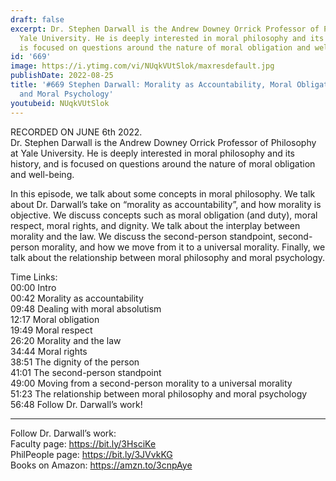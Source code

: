 ```yaml
---
draft: false
excerpt: Dr. Stephen Darwall is the Andrew Downey Orrick Professor of Philosophy at
  Yale University. He is deeply interested in moral philosophy and its history, and
  is focused on questions around the nature of moral obligation and well-being.
id: '669'
image: https://i.ytimg.com/vi/NUqkVUtSlok/maxresdefault.jpg
publishDate: 2022-08-25
title: '#669 Stephen Darwall: Morality as Accountability, Moral Obligation, Rights,
  and Moral Psychology'
youtubeid: NUqkVUtSlok
---
```

<div class="timelinks">

RECORDED ON JUNE 6th 2022.  
Dr. Stephen Darwall is the Andrew Downey Orrick Professor of Philosophy at Yale University. He is deeply interested in moral philosophy and its history, and is focused on questions around the nature of moral obligation and well-being.

In this episode, we talk about some concepts in moral philosophy. We talk about Dr. Darwall’s take on “morality as accountability”, and how morality is objective. We discuss concepts such as moral obligation (and duty), moral respect, moral rights, and dignity. We talk about the interplay between morality and the law. We discuss the second-person standpoint, second-person morality, and how we move from it to a universal morality. Finally, we talk about the relationship between moral philosophy and moral psychology.

Time Links:  
<time>00:00</time> Intro  
<time>00:42</time> Morality as accountability  
<time>09:48</time> Dealing with moral absolutism  
<time>12:17</time> Moral obligation  
<time>19:49</time> Moral respect  
<time>26:20</time> Morality and the law  
<time>34:44</time> Moral rights  
<time>38:51</time> The dignity of the person  
<time>41:01</time> The second-person standpoint  
<time>49:00</time> Moving from a second-person morality to a universal morality  
<time>51:23</time> The relationship between moral philosophy and moral psychology  
<time>56:48</time> Follow Dr. Darwall’s work!

---

Follow Dr. Darwall’s work:  
Faculty page: https://bit.ly/3HsciKe  
PhilPeople page: https://bit.ly/3JVvkKG  
Books on Amazon: https://amzn.to/3cnpAye
</div>

